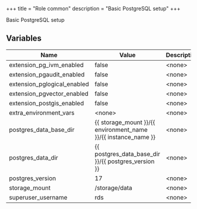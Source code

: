 +++
title = "Role common"
description = "Basic PostgreSQL setup"
+++

Basic PostgreSQL setup

## Variables

| Name | Value | Description | Required |
| ---- | ----- | ----------- | -------- |
| extension_pg_ivm_enabled | false | &lt;none&gt; | false  |
| extension_pgaudit_enabled | false | &lt;none&gt; | false  |
| extension_pglogical_enabled | false | &lt;none&gt; | false  |
| extension_pgvector_enabled | false | &lt;none&gt; | false  |
| extension_postgis_enabled | false | &lt;none&gt; | false  |
| extra_environment_vars | &lt;none&gt; | &lt;none&gt; | false  |
| postgres_data_base_dir | {{ storage_mount }}/{{ environment_name }}/{{ instance_name }} | &lt;none&gt; | false  |
| postgres_data_dir | {{ postgres_data_base_dir }}/{{ postgres_version }} | &lt;none&gt; | false  |
| postgres_version | 17 | &lt;none&gt; | false  |
| storage_mount | /storage/data | &lt;none&gt; | false  |
| superuser_username | rds | &lt;none&gt; | false  |